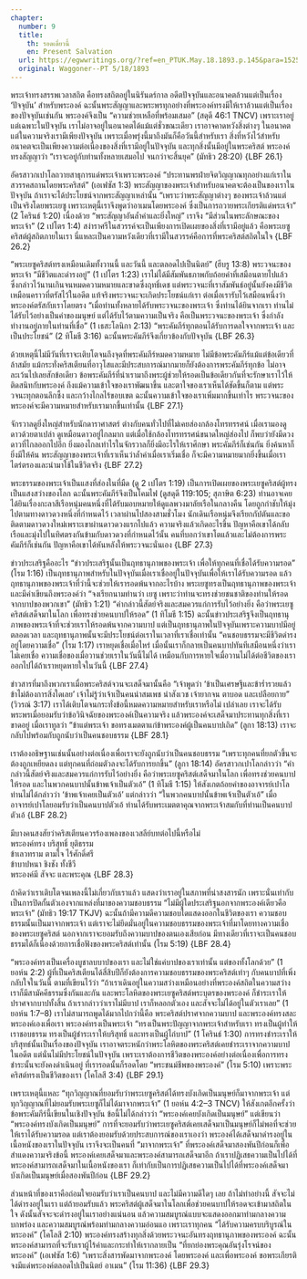 ```yaml
---
chapter:
  number: 9
  title:
    th: รอดเดี๋ยวนี้
    en: Present Salvation
  url: https://egwwritings.org/?ref=en_PTUK.May.18.1893.p.145&para=1525.1689
  original: Waggoner--PT 5/18/1893
---
```


พระเจ้าทรงสรรพเวลาสถิต คือทรงสถิตอยู่ในนิรันดร์กาล อดีตปัจจุบันและอนาคตล้วนแต่เป็นเรื่อง ‘ปัจจุบัน’ สำหรับพระองค์ ฉะนั้นพระสัญญาและพระพรทุกอย่างที่พระองค์ทรงมีให้เราล้วนแต่เป็นเรื่องของปัจจุบันเช่นกัน พระองค์จึงเป็น “ความช่วยเหลือที่พร้อมเสมอ” (สดุดี 46:1 TNCV) เพราะเราอยู่แต่เฉพาะในปัจจุบัน เราไม่อาจอยู่ในอนาคตได้แม้แต่ชั่วขณะเดียว เราอาจคาดหวังสิ่งต่างๆ ในอนาคต แต่ในความจริงเรามีเพียงปัจจุบัน เพราะเมื่อพรุ่งนี้มาถึงมันก็คือวันนี้สำหรับเรา สิ่งที่หวังไว้สำหรับอนาคตจะเป็นเพียงความต่อเนื่องของสิ่งที่เรามีอยู่ในปัจจุบัน และทุกสิ่งนั้นมีอยู่ในพระคริสต์ พระองค์ทรงสัญญาว่า “เราจะอยู่กับท่านทั้งหลายเสมอไป จนกว่าจะสิ้นยุค” (มัทธิว 28:20) {LBF 26.1}

อัครสาวกเปาโลถวายสาธุการแด่พระเจ้าเพราะพระองค์ “ประทานพรฝ่ายจิตวิญญาณทุกอย่างแก่เราในสวรรคสถานโดยพระคริสต์” (เอเฟซัส 1:3) พระสัญญาของพระเจ้าสำหรับอนาคตจะต้องเป็นของเราในปัจจุบัน ถ้าเราจะได้ประโยชน์จากพระสัญญาเหล่านั้น “เพราะว่าพระสัญญาต่างๆ ของพระเจ้าล้วนแต่เป็นจริงโดยพระเยซู เพราะเหตุนี้เราจึงพูดว่าอาเมนโดยพระองค์ ซึ่งเป็นการถวายพระเกียรติแด่พระเจ้า” (2 โครินธ์ 1:20) เนื่องด้วย “พระสัญญาอันล้ำค่าและยิ่งใหญ่” เราจึง “มีส่วนในพระลักษณะของพระเจ้า” (2 เปโตร 1:4) สง่าราศรีในสวรรค์จะเป็นเพียงการเปิดเผยของสิ่งที่เรามีอยู่แล้ว คือพระเยซูคริสต์ผู้สถิตภายในเรา นี่แหละเป็นความหวังเดียวที่เรามีในสวรรค์คือการที่พระคริสต์สถิตในใจ {LBF 26.2}

“พระเยซูคริสต์ทรงเหมือนเดิมทั้งวานนี้ และวันนี้ และตลอดไปเป็นนิตย์” (ฮีบรู 13:8) พระวจนะของพระเจ้า “มีชีวิตและดำรงอยู่” (1 เปโตร 1:23) เราไม่ได้มีสัมพันธภาพกับถ้อยคำที่เสมือนตายไปแล้ว ซึ่งกล่าวไว้นานเกินจนหมดความหมายและขาดซึ่งฤทธิ์เดช แต่พระวจนะที่เราสัมพันธ์อยู่นั้นยังคงมีชีวิตเหมือนคราวที่ตรัสไว้ในอดีต แท้จริงพระวจนะจะเกิดประโยชน์แก่เรา ต่อเมื่อเรารับไว้เสมือนหนึ่งว่าพระองค์ตรัสกับเราโดยตรง “เมื่อท่านทั้งหลายได้รับพระวจนะของพระเจ้า ซึ่งท่านได้ยินจากเรา ท่านไม่ได้รับไว้อย่างเป็นคำของมนุษย์ แต่ได้รับไว้ตามความเป็นจริง คือเป็นพระวจนะของพระเจ้า ซึ่งกำลังทำงานอยู่ภายในท่านที่เชื่อ” (1 เธสะโลนิกา 2:13) “พระคัมภีร์ทุกตอนได้รับการดลใจจากพระเจ้า และเป็นประโยชน์” (2 ทิโมธี 3:16) ฉะนั้นพระคัมภีร์จึงเกี่ยวข้องกับปัจจุบัน {LBF 26.3}

ด้วยเหตุนี้ไม่มีวันที่เราจะเติบโตจนถึงจุดที่พระคัมภีร์หมดความหมาย ไม่มีข้อพระคัมภีร์แม้แต่ข้อเดียวที่ล้าสมัย แม้กระทั่งคริสเตียนที่อาวุโสและมีประสบการณ์มากมายก็ยังต้องการพระคัมภีร์ทุกข้อ ไม่อาจละเว้นไปเลยสักข้อเดียว ข้อพระคัมภีร์ที่นำเรามาถึงพระผู้ช่วยให้รอดเป็นข้อเดียวกันที่จะรักษาเราไว้ให้ติดสนิทกับพระองค์ ถึงแม้ความเข้าใจของเราพัฒนาขึ้น และตาใจของเราเห็นได้ชัดขึ้นก็ตาม แต่พระวจนะทุกตอนลึกซึ้ง และกว้างไกลไร้ขอบเขต ฉะนั้นความเข้าใจของเราเพิ่มมากขึ้นเท่าไร พระวจนะของพระองค์จะมีความหมายสำหรับเรามากขึ้นเท่านั้น {LBF 27.1}

จักรวาลดูยิ่งใหญ่สำหรับนักดาราศาสตร์ ต่างกับคนทั่วไปที่ไม่เคยส่องกล้องโทรทรรศน์ เมื่อเรามองดูดาวด้วยตาเปล่า ดูเหมือนดาวอยู่ไกลมาก แต่เมื่อใช้กล้องโทรทรรศน์ขนาดใหญ่ส่องไป ก็พบว่ายังมีดวงดาวที่ไกลออกไปอีก ยิ่งมองไกลเท่าไรในจักรวาลก็ยิ่งมีอะไรให้เราศึกษา พระคัมภีร์ก็เช่นกัน ยิ่งค้นหาก็ยิ่งมีให้ค้น พระสัญญาของพระเจ้าที่เราเห็นว่าล้ำค่าเมื่อเราเริ่มเชื่อ ก็จะมีความหมายมากยิ่งขึ้นเมื่อเราไตร่ตรองและนำมาใช้ในชีวิตจริง {LBF 27.2}

พระธรรมของพระเจ้าเป็นแสงที่ส่องในที่มืด (ดู 2 เปโตร 1:19) เป็นการเปิดเผยของพระเยซูคริสต์ผู้ทรงเป็นแสงสว่างของโลก ฉะนั้นพระคัมภีร์จึงเป็นโคมไฟ (ดูสดุดี 119:105; สุภาษิต 6:23) ท่านอาจเคยได้ยินเรื่องกะลาสีเรือหนุ่มคนหนึ่งที่ได้รับมอบหมายให้ดูแลพวงมาลัยเรือในกลางคืน โดยถูกกำชับให้มุ่งไปตามทางดาวดวงหนึ่งที่กำหนดไว้ เวลาผ่านไปสองสามชั่วโมง นักเดินเรือหนุ่มจึงเรียกกัปตันและขอติดตามดาวดวงใหม่เพราะเขาผ่านดาวดวงแรกไปแล้ว ความจริงแล้วเกิดอะไรขึ้น ปัญหาคือเขาได้กลับเรือและมุ่งไปในทิศตรงกันข้ามกับดาวดวงที่กำหนดไว้นั้น คนที่บอกว่าเขาโตแล้วและไม่ต้องการพระคัมภีร์ก็เช่นกัน ปัญหาคือเขาได้หันหลังให้พระวจนะนั่นเอง {LBF 27.3}

ข่าวประเสริฐคืออะไร “ข่าวประเสริฐนั้นเป็นฤทธานุภาพของพระเจ้า เพื่อให้ทุกคนที่เชื่อได้รับความรอด” (โรม 1:16) เป็นฤทธานุภาพสำหรับในปัจจุบันเมื่อเราเชื่ออยู่ในปัจจุบันเพื่อให้เราได้รับความรอด แล้วฤทธานุภาพของพระเจ้าที่ว่านี้จะช่วยให้เรารอดพ้นจากอะไรบ้าง พระเยซูทรงเป็นฤทธานุภาพของพระเจ้า และมีคำเขียนถึงพระองค์ว่า “จงเรียกนามท่านว่า เยซู เพราะว่าท่านจะทรงช่วยชนชาติของท่านให้รอดจากบาปของพวกเขา” (มัทธิว 1:21) “คำกล่าวนี้สัตย์จริงและสมควรแก่การรับไว้อย่างยิ่ง คือว่าพระเยซูคริสต์เสด็จมาในโลก เพื่อทรงช่วยคนบาปให้รอด” (1 ทิโมธี 1:15) ฉะนั้นข่าวประเสริฐจึงเป็นฤทธานุภาพของพระเจ้าที่จะช่วยเราให้รอดพ้นจากความบาป แต่เป็นฤทธานุภาพในปัจจุบันเพราะความบาปมีอยู่ตลอดเวลา และฤทธานุภาพนั้นจะมีประโยชน์ต่อเราในเวลาที่เราเชื่อเท่านั้น “คนชอบธรรมจะมีชีวิตดำรงอยู่โดยความเชื่อ” (โรม 1:17) เราหยุดเชื่อเมื่อไหร่ เมื่อนั้นเราก็กลายเป็นคนบาปทันทีเสมือนหนึ่งว่าเราไม่เคยเชื่อ ความเชื่อของเมื่อวานช่วยเราในวันนี้ไม่ได้ เหมือนกับการหายใจเมื่อวานไม่ได้ต่อชีวิตของเราออกไปได้ถ้าเราหยุดหายใจในวันนี้ {LBF 27.4}

ข่าวสารที่มาถึงพวกเราเมื่อพระคริสต์จวนจะเสด็จมานั้นคือ “เจ้าพูดว่า ‘ข้าเป็นเศรษฐีและข้าร่ำรวยแล้ว ข้าไม่ต้องการสิ่งใดเลย’ เจ้าไม่รู้ว่าเจ้าเป็นคนน่าสมเพช น่าสังเวช เจ้ายากจน ตาบอด และเปลือยกาย” (วิวรณ์ 3:17) เราได้เติบโตจนกระทั่งข้อนี้หมดความหมายสำหรับเราหรือไม่ เปล่าเลย เราจะได้รับพระพรเมื่อยอมรับว่าข้อวินิจฉัยของพระองค์เป็นความจริง แล้วพระองค์จะเสด็จมาประทานทุกสิ่งที่เราขาดอยู่ เมื่อเราทูลว่า “ข้าแต่พระเจ้า ขอทรงเมตตาแก่ข้าพระองค์ผู้เป็นคนบาปเถิด” (ลูกา 18:13) เราจะกลับไปพร้อมกับถูกนับว่าเป็นคนชอบธรรม {LBF 28.1}

เราต้องอธิษฐานเช่นนั้นอย่างต่อเนื่องเพื่อเราจะยังถูกนับว่าเป็นคนชอบธรรม “เพราะทุกคนที่ยกตัวขึ้นจะต้องถูกเหยียดลง แต่ทุกคนที่ถ่อมตัวลงจะได้รับการยกขึ้น” (ลูกา 18:14) อัครสาวกเปาโลกล่าวว่า “คำกล่าวนี้สัตย์จริงและสมควรแก่การรับไว้อย่างยิ่ง คือว่าพระเยซูคริสต์เสด็จมาในโลก เพื่อทรงช่วยคนบาปให้รอด และในพวกคนบาปนั้นข้าพเจ้าเป็นตัวเอ้” (1 ทิโมธี 1:15) ให้สังเกตถ้อยคำของอาจารย์เปาโล ท่านไม่ได้กล่าวว่า ‘ข้าพเจ้าเคยเป็นตัวเอ้’ แต่กล่าวว่า “ในพวกคนบาปนั้นข้าพเจ้าเป็นตัวเอ้” เมื่ออาจารย์เปาโลยอมรับว่าเป็นคนบาปตัวเอ้ ท่านได้รับพระเมตตาคุณจากพระเจ้าสมกับที่ท่านเป็นคนบาปตัวเอ้ {LBF 28.2}

มีบางคนสงสัยว่าคริสเตียนควรร้องเพลงของเวสลีย์บทต่อไปนี้หรือไม่  
พระองค์ทรง บริสุทธิ์ ยุติธรรม  
ข้าเลวทราม ตามใจ ไร้ศักดิ์ศรี  
ข้าบาปหนา ชิงชัง ทั้งชีวี  
พระองค์มี สัจจะ และพระคุณ  {LBF 28.3}

ถ้าคิดว่าเราเติบโตจนเพลงนี้ไม่เกี่ยวกับเราแล้ว แสดงว่าเราอยู่ในสภาพที่น่าสงสารนัก เพราะนั่นเท่ากับเป็นการปิดกั้นตัวเองจากแหล่งที่มาของความชอบธรรม “ไม่มีผู้ใดประเสริฐนอกจากพระองค์เดียวคือพระเจ้า” (มัทธิว 19:17 TKJV) ฉะนั้นถ้ามีความดีความชอบใดแสดงออกในชีวิตของเรา ความชอบธรรมนั้นเป็นมาจากพระเจ้า แต่เราจะไม่ยึดมั่นอยู่ในความชอบธรรมของพระเจ้าที่มาโดยทางความเชื่อของพระเยซูคริสต์ นอกจากเราจะยอมรับถึงความบาปของตนเองเสียก่อน มีทางเดียวที่เราจะเป็นคนชอบธรรมได้ก็เนื่องด้วยการเชื่อฟังของพระคริสต์เท่านั้น (โรม 5:19) {LBF 28.4}

“พระองค์ทรงเป็นเครื่องบูชาลบบาปของเรา และไม่ใช่แค่บาปของเราเท่านั้น แต่ของทั้งโลกด้วย” (1 ยอห์น 2:2) ผู้ที่เป็นคริสเตียนได้สี่สิบปีก็ยังต้องการความชอบธรรมของพระคริสต์เท่าๆ กับคนบาปที่เพิ่งกลับใจในวันนี้ ตามที่เขียนไว้ว่า “ถ้าเราเดินอยู่ในความสว่างเหมือนอย่างที่พระองค์สถิตในความสว่าง เราก็มีสามัคคีธรรมซึ่งกันและกัน และพระโลหิตของพระเยซูคริสต์พระบุตรของพระองค์ ก็ชำระเราให้ปราศจากบาปทั้งสิ้น ถ้าเรากล่าวว่าเราไม่มีบาป เราก็หลอกตัวเอง และสัจจะไม่ได้อยู่ในตัวเราเลย” (1 ยอห์น 1:7–8) เราไม่สามารถพูดได้มากไปกว่านี้คือ พระคริสต์ปราศจากความบาป และพระองค์ทรงสละพระองค์เองเพื่อเรา พระองค์ทรงเป็นพระเจ้า “ทรงเป็นพระปัญญาจากพระเจ้าสำหรับเรา ทรงเป็นผู้ทำให้เราชอบธรรม ทรงเป็นผู้ชำระเราให้บริสุทธิ์ และทรงเป็นผู้ไถ่บาป” (1 โครินธ์ 1:30) การทรงชำระเราให้บริสุทธ์นั้นเป็นเรื่องของปัจจุบัน เราอาจตระหนักว่าพระโลหิตของพระคริสต์เคยชำระเราจากความบาปในอดีต แต่นั่นไม่มีประโยชน์ในปัจจุบัน เพราะเราต้องการชีวิตของพระองค์อย่างต่อเนื่องเพื่อการทรงชำระนั้นจะยังคงดำเนินอยู่ ที่เรารอดนั้นก็รอดโดย “พระชนม์ชีพของพระองค์” (โรม 5:10) เพราะพระคริสต์ทรงเป็นชีวิตของเรา (โคโลสี 3:4) {LBF 29.1}

เพราะเหตุนี้แหละ “ทุกวิญญาณที่ยอมรับว่าพระเยซูคริสต์ได้ทรงบังเกิดเป็นมนุษย์ก็มาจากพระเจ้า แต่ทุกวิญญาณที่ไม่ยอมรับพระเยซูก็ไม่ได้มาจากพระเจ้า” (1 ยอห์น 4:2–3 TNCV) ให้สังเกตอีกครั้งว่าข้อพระคัมภีร์นี้เขียนในเชิงปัจจุบัน  ข้อนี้ไม่ได้กล่าวว่า “พระองค์เคยบังเกิดเป็นมนุษย์” แต่เขียนว่า “พระองค์ทรงบังเกิดเป็นมนุษย์” การที่จะยอมรับว่าพระเยซูคริสต์เคยเสด็จมาเป็นมนุษย์ก็ไม่พอที่จะช่วยให้เราได้รับความรอด แต่เราต้องยอมรับด้วยประสบการณ์ของเราเองว่า พระองค์ได้เสด็จมาดำรงอยู่ในเนื้อหนังของเราในปัจจุบัน เราจึงจะเป็นคนที่ “มาจากพระเจ้า” ที่พระองค์เสด็จมาสองพันปีก่อนก็เพื่อสำแดงความจริงข้อนี้ พระองค์เคยเสด็จมาและพระองค์สามารถเสด็จมาอีก ถ้าเราปฏิเสธความเป็นไปได้ที่พระองค์สามารถเสด็จมาในเนื้อหนังของเรา ก็เท่ากับเป็นการปฏิเสธความเป็นไปได้ที่พระองค์เสด็จมาบังเกิดเป็นมนุษย์เมื่อสองพันปีก่อน {LBF 29.2}

ส่วนหน้าที่ของเราคือถ่อมใจยอมรับว่าเราเป็นคนบาป และไม่มีความดีใดๆ เลย ถ้าไม่ทำอย่างนี้ สัจจะไม่ได้ดำรงอยู่ในเรา แต่ถ้ายอมรับแล้ว พระคริสต์ผู้เสด็จมาในโลกเพื่อช่วยคนบาปให้รอดจะเข้ามาสถิตในใจ ดังนั้นสัจจะจะดำรงอยู่ในเราอย่างแน่นอน แล้วความสมบูรณ์แบบจะแสดงออกมาท่ามกลางความบกพร่อง และความสมบูรณ์พร้อมท่ามกลางความอ่อนแอ เพราะเราทุกคน “ได้รับความครบบริบูรณ์ในพระองค์” (โคโลสี 2:10) พระองค์ทรงสร้างทุกสิ่งด้วยพระวจนะอันทรงฤทธานุภาพของพระองค์ ฉะนั้นพระองค์สามารถที่จะรับเราผู้ไร้ค่าและกระทำให้เรากลายเป็น “ที่ยกย่องพระคุณอันรุ่งโรจน์ของพระองค์” (เอเฟซัส 1:6) “เพราะสิ่งสารพัดมาจากพระองค์ โดยพระองค์ และเพื่อพระองค์ ขอพระเกียรติจงมีแด่พระองค์ตลอดไปเป็นนิตย์ อาเมน” (โรม 11:36) {LBF 29.3}
